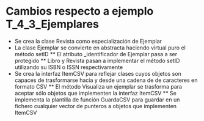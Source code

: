 # Cambios respecto a ejemplo T_4_3_Ejemplares

* Se crea la clase Revista como especialización de Ejemplar
* La clase Ejemplar se convierte en abstracta haciendo virtual puro el método setID
** El atributo _identificador de Ejemplar pasa a ser protegido
** Libro y Revista pasan a implementar el método setID utilizando su ISBN o ISSN respectivamente
* Se crea la interfaz ItemCSV para reflejar clases cuyos objetos son capaces de trasformarse hacia y desde una cadena de de caracteres en formato CSV
** El método Visualiza un ejemplar se trasforma para aceptar sólo objetos que implementen la interfaz ItemCSV
** Se implementa la plantilla de función GuardaCSV para guardar en un fichero cualquier vector de punteros a objetos que implementen ItemCSV



